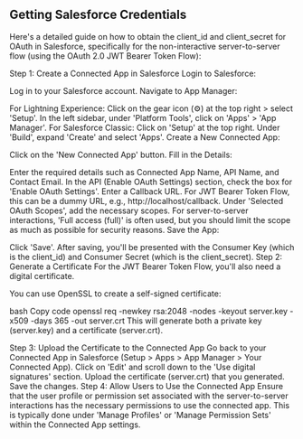 ## Getting Salesforce Credentials

Here's a detailed guide on how to obtain the client_id and client_secret for OAuth in Salesforce, specifically for the non-interactive server-to-server flow (using the OAuth 2.0 JWT Bearer Token Flow):

Step 1: Create a Connected App in Salesforce
Login to Salesforce:

Log in to your Salesforce account.
Navigate to App Manager:

For Lightning Experience: Click on the gear icon (⚙️) at the top right > select 'Setup'. In the left sidebar, under 'Platform Tools', click on 'Apps' > 'App Manager'.
For Salesforce Classic: Click on 'Setup' at the top right. Under 'Build', expand 'Create' and select 'Apps'.
Create a New Connected App:

Click on the 'New Connected App' button.
Fill in the Details:

Enter the required details such as Connected App Name, API Name, and Contact Email.
In the API (Enable OAuth Settings) section, check the box for 'Enable OAuth Settings'.
Enter a Callback URL. For JWT Bearer Token Flow, this can be a dummy URL, e.g., http://localhost/callback.
Under 'Selected OAuth Scopes', add the necessary scopes. For server-to-server interactions, 'Full access (full)' is often used, but you should limit the scope as much as possible for security reasons.
Save the App:

Click 'Save'. After saving, you'll be presented with the Consumer Key (which is the client_id) and Consumer Secret (which is the client_secret).
Step 2: Generate a Certificate
For the JWT Bearer Token Flow, you'll also need a digital certificate.

You can use OpenSSL to create a self-signed certificate:

bash
Copy code
openssl req -newkey rsa:2048 -nodes -keyout server.key -x509 -days 365 -out server.crt
This will generate both a private key (server.key) and a certificate (server.crt).

Step 3: Upload the Certificate to the Connected App
Go back to your Connected App in Salesforce (Setup > Apps > App Manager > Your Connected App).
Click on 'Edit' and scroll down to the 'Use digital signatures' section.
Upload the certificate (server.crt) that you generated.
Save the changes.
Step 4: Allow Users to Use the Connected App
Ensure that the user profile or permission set associated with the server-to-server interactions has the necessary permissions to use the connected app. This is typically done under 'Manage Profiles' or 'Manage Permission Sets' within the Connected App settings.
